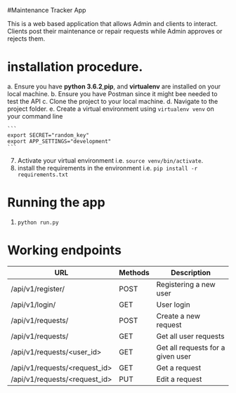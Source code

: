 #Maintenance Tracker App

This is a web based application that allows Admin and clients to interact. 
Clients post their maintenance or repair requests while Admin approves or rejects them.

# installation procedure.
  a. Ensure you have **python 3.6.2**,**pip**, and **virtualenv** are installed on your local machine.
  b. Ensure you have Postman since it might bee needed to test the API
  c. Clone the project to your local machine.
  d. Navigate to the project folder.
  e. Create a virtual environment using `virtualenv venv` on your command line 

    ```
    export SECRET="random_key"
    export APP_SETTINGS="development"
    ```
  7. Activate your virtual environment i.e. `source venv/bin/activate`.
  8. install the requirements in the environment i.e. `pip install -r requirements.txt`

# Running the app
  1. `python run.py`

# Working endpoints

  | URL                                              | Methods | Description                       |
  |--------------------------------------------------|---------|-----------------------------------|
  | /api/v1/register/                                | POST    | Registering a new user            |
  | /api/v1/login/                                   | GET     | User login                        |
  | /api/v1/requests/                                | POST    | Create a new request              |
  | /api/v1/requests/                                | GET     | Get all user requests             |
  | /api/v1/requests/<user_id>                       | GET     | Get all requests for a given user |
  | /api/v1/requests/<request_id>                    | GET     | Get a request                     |
  | /api/v1/requests/<request_id>                    | PUT     | Edit a request                    |
